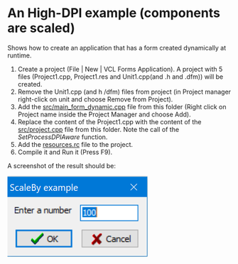 # An High-DPI example (components are scaled)

Shows how to create an application that has a form created dynamically at runtime.

1. Create a project (File | New | VCL Forms Application). A project with 5 files (Project1.cpp, Project1.res and Unit1.cpp(and .h and .dfm)) will be created.
2. Remove the Unit1.cpp (and h /dfm) files from project (in Project manager right-click on unit and choose Remove from Project).
3. Add the [src/main_form_dynamic.cpp](main_form_dynamic.cpp) file from this folder (Right click on Project name inside the Project Manager and choose Add).
4. Replace the content of the Project1.cpp with the content of the [src/project.cpp](project.cpp) file from this folder. Note the call of the *SetProcessDPIAware* function.
5. Add the [resources.rc](resources.rc) file to the project.
6. Compile it and Run it (Press F9).

A screenshot of the result should be:

![ScaleBy](scaleby.png)